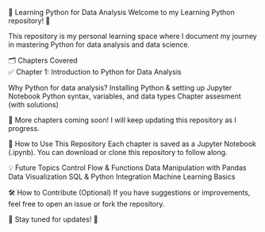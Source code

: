 📌 Learning Python for Data Analysis
Welcome to my Learning Python repository! 🚀

This repository is my personal learning space where I document my journey in mastering Python for data analysis and data science.

🗂 Chapters Covered  
✅ Chapter 1: Introduction to Python for Data Analysis

Why Python for data analysis?
Installing Python & setting up Jupyter Notebook
Python syntax, variables, and data types
Chapter assesment (with solutions)

🔹 More chapters coming soon! I will keep updating this repository as I progress.

📖 How to Use This Repository
Each chapter is saved as a Jupyter Notebook (.ipynb).
You can download or clone this repository to follow along.

💡 Future Topics
Control Flow & Functions
Data Manipulation with Pandas
Data Visualization
SQL & Python Integration
Machine Learning Basics

🛠 How to Contribute (Optional)
If you have suggestions or improvements, feel free to open an issue or fork the repository.

📩 Stay tuned for updates! 🚀
